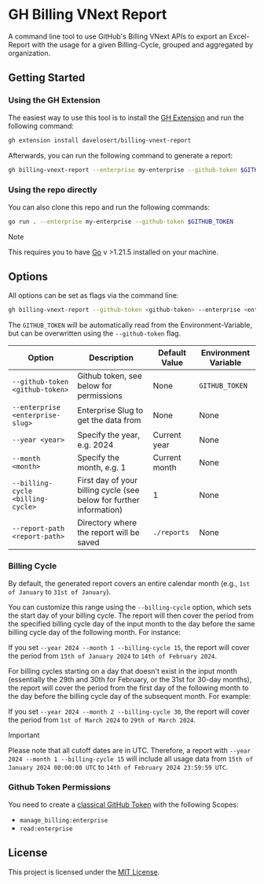 # GH Billing VNext Report

A command line tool to use GitHub's Billing VNext APIs to export an Excel-Report with the usage for a given Billing-Cycle, grouped and aggregated by organization.

## Getting Started

### Using the GH Extension

The easiest way to use this tool is to install the [GH Extension](https://cli.github.com/) and run the following command:

```bash
gh extension install davelosert/billing-vnext-report
```

Afterwards, you can run the following command to generate a report:

```bash
gh billing-vnext-report --enterprise my-enterprise --github-token $GITHUB_TOKEN
```

### Using the repo directly

You can also clone this repo and run the following commands:

```bash
go run . --enterprise my-enterprise --github-token $GITHUB_TOKEN
```

> [!NOTE]
> This requires you to have [Go](https://golang.org/) v >1.21.5 installed on your machine.

## Options

All options can be set as flags via the command line:

```bash
gh billing-vnext-report --github-token <github-token> --enterprise <enterprise-slug> --year <year> --month <month> --billing-cycle <billing-cycle> --report-path <report-path>
```

The `GITHUB_TOKEN` will be automatically read from the Environment-Variable, but can be overwritten using the `--github-token` flag.

| Option                            | Description                                                         | Default Value | Environment Variable |
| --------------------------------- | ------------------------------------------------------------------- | ------------- | -------------------- |
| `--github-token <github-token>`   | Github token, see below for permissions                             | None          | `GITHUB_TOKEN`       |
| `--enterprise <enterprise-slug>`  | Enterprise Slug to get the data from                                | None          | None                 |
| `--year <year>`                   | Specify the year, e.g. 2024                                         | Current year  | None                 |
| `--month <month>`                 | Specify the month, e.g. 1                                           | Current month | None                 |
| `--billing-cycle <billing-cycle>` | First day of your billing cycle (see below for further information) | 1             | None                 |
| `--report-path <report-path>`     | Directory where the report will be saved                            | `./reports`   | None                 |

### Billing Cycle

By default, the generated report covers an entire calendar month (e.g., `1st of January` to `31st of January`).

You can customize this range using the `--billing-cycle` option, which sets the start day of your billing cycle. The report will then cover the period from the specified billing cycle day of the input month to the day before the same billing cycle day of the following month. For instance:

If you set `--year 2024 --month 1 --billing-cycle 15`, the report will cover the period from `15th of January 2024` to `14th of February 2024`.

For billing cycles starting on a day that doesn't exist in the input month (essentially the 29th and 30th for February, or the 31st for 30-day months), the report will cover the period from the first day of the following month to the day before the billing cycle day of the subsequent month. For example:

If you set `--year 2024 --month 2 --billing-cycle 30`, the report will cover the period from `1st of March 2024` to `29th of March 2024`.

> [!IMPORTANT]
> Please note that all cutoff dates are in UTC. Therefore, a report with `--year 2024 --month 1 --billing-cycle 15` will include all usage data from `15th of January 2024 00:00:00 UTC` to `14th of February 2024 23:59:59 UTC`.

### Github Token Permissions

You need to create a [classical GitHub Token](https://docs.github.com/en/authentication/keeping-your-account-and-data-secure/managing-your-personal-access-tokens#creating-a-personal-access-token-classic) with the following Scopes:

- `manage_billing:enterprise`
- `read:enterprise`

## License

This project is licensed under the [MIT License](./LICENSE).
